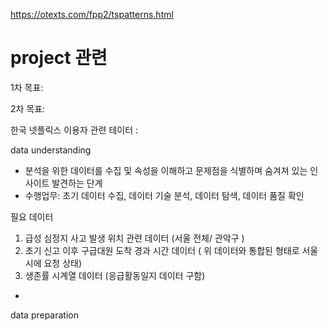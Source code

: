 https://otexts.com/fpp2/tspatterns.html



# project 관련

1차 목표: 

2차 목표: 

한국 넷플릭스 이용자 관련 테이터 : 

data understanding

- 분석을 위한 데이터를 수집 및 속성을 이해하고 문제점을 식별하며 숨겨져 있는 인사이트 발견하는 단계
- 수행업무: 초기 데이터 수집, 데이터 기술 분석, 데이터 탐색, 데이터 품질 확인

필요 데이터

1. 급성 심정지 사고 발생 위치 관련 데이터 (서울 전체/ 관악구 )
2. 초기 신고 이후 구급대원 도착 경과 시간 데이터 ( 위 데이터와 통합된 형태로 서울시에 요청 상태)
3. 생존률 시계열 데이터 (응급활동일지 데이터 구함)

- 

data preparation